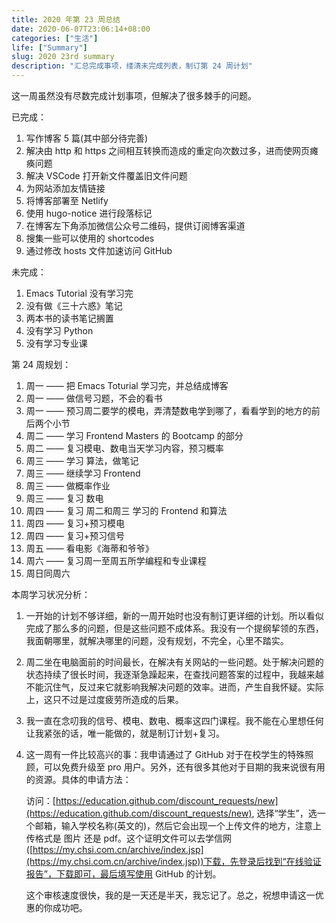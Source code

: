 ```yaml
---
title: 2020 年第 23 周总结
date: 2020-06-07T23:06:14+08:00
categories: ["生活"]
life: ["Summary"]
slug: 2020 23rd summary
description: "汇总完成事项，缕清未完成列表，制订第 24 周计划"
---
```


这一周虽然没有尽数完成计划事项，但解决了很多棘手的问题。

已完成：

1. 写作博客 5 篇(其中部分待完善)
2. 解决由 http 和 https 之间相互转换而造成的重定向次数过多，进而使网页瘫痪问题
3. 解决 VSCode 打开新文件覆盖旧文件问题
4. 为网站添加友情链接
5. 将博客部署至 Netlify
6. 使用 hugo-notice 进行段落标记
7. 在博客左下角添加微信公众号二维码，提供订阅博客渠道
8. 搜集一些可以使用的 shortcodes
9. 通过修改 hosts 文件加速访问 GitHub

未完成：

1. Emacs Tutorial 没有学习完
2. 没有做《三十六惑》笔记
3. 两本书的读书笔记搁置
4. 没有学习 Python
5. 没有学习专业课

第 24 周规划：

1. 周一 —— 把 Emacs Toturial 学习完，并总结成博客
2. 周一 —— 做信号习题，不会的看书
3. 周一 —— 预习周二要学的模电，弄清楚数电学到哪了，看看学到的地方的前后两个小节
4. 周二 —— 学习 Frontend Masters 的 Bootcamp 的部分
5. 周二 —— 复习模电、数电当天学习内容，预习概率
6. 周三 —— 学习 算法，做笔记
7. 周三 —— 继续学习 Frontend
8. 周三 —— 做概率作业
9. 周三 —— 复习 数电
10. 周四 —— 复习 周二和周三 学习的 Frontend 和算法
11. 周四 —— 复习+预习模电
12. 周四 —— 复习+预习信号
13. 周五 —— 看电影《海蒂和爷爷》
14. 周六 —— 复习周一至周五所学编程和专业课程
15. 周日同周六

本周学习状况分析：

1. 一开始的计划不够详细，新的一周开始时也没有制订更详细的计划。所以看似完成了那么多的问题，但是这些问题不成体系。我没有一个提纲挈领的东西，我面朝哪里，就解决哪里的问题，没有规划，不完全，心里不踏实。

2. 周二坐在电脑面前的时间最长，在解决有关网站的一些问题。处于解决问题的状态持续了很长时间，我逐渐急躁起来，在查找问题答案的过程中，我越来越不能沉住气，反过来它就影响我解决问题的效率。进而，产生自我怀疑。实际上，这只不过是过度疲劳所造成的后果。

3. 我一直在念叨我的信号、模电、数电、概率这四门课程。我不能在心里想任何让我紧张的话，唯一能做的，就是制订计划+复习。

4. 这一周有一件比较高兴的事：我申请通过了 GitHub 对于在校学生的特殊照顾，可以免费升级至 pro 用户。另外，还有很多其他对于目期的我来说很有用的资源。具体的申请方法：

   访问：[https://education.github.com/discount_requests/new](https://education.github.com/discount_requests/new), 选择“学生”，选一个邮箱，输入学校名称(英文的)，然后它会出现一个上传文件的地方，注意上传格式是 图片 还是 pdf。这个证明文件可以去学信网([https://my.chsi.com.cn/archive/index.jsp](https://my.chsi.com.cn/archive/index.jsp))下载，先登录后找到“在线验证报告”，下载即可，最后填写使用 GitHub 的计划。

   这个审核速度很快，我的是一天还是半天，我忘记了。总之，祝想申请这一优惠的你成功吧。
